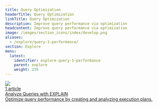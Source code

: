 ```yaml
---
title: Query Optimization
headerTitle: Query Optimization
linkTitle: Query Optimization
description: Improve query performance via optimization
headcontent: Improve query performance via optimization
image: /images/section_icons/index/develop.png
aliases:
  - /explore/query-1-performance/
section: Explore
menu:
  latest:
    identifier: explore-query-1-performance
    parent: explore   
    weight: 235
---
```


<div class="row">

  <div class="col-12 col-md-6 col-lg-12 col-xl-6">
    <a class="section-link icon-offset" href="explain-analyze/">
      <div class="head">
        <img class="icon" src="/images/section_icons/develop/learn.png" aria-hidden="true" />
        <div class="articles">1 article</div>
        <div class="title">Analyze Queries with EXPLAIN</div>
      </div>
      <div class="body">
        Optimize query performance by creating and analyzing execution plans.
      </div>
    </a>
  </div>
  

</div>







